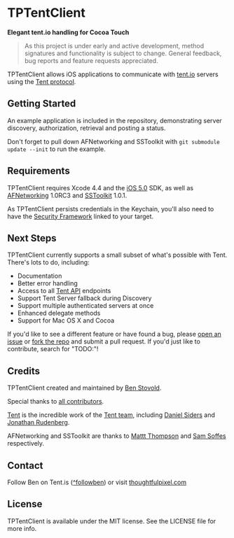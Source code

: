 # TPTentClient
**Elegant tent.io handling for Cocoa Touch**

> As this project is under early and active development, method signatures and functionality is subject to change.
> General feedback, bug reports and feature requests appreciated.

TPTentClient allows iOS applications to communicate with [tent.io](https://tent.io) servers using the [Tent protocol](https://tent.io/docs).

## Getting Started

An example application is included in the repository, demonstrating server discovery, authorization, retrieval and posting a status. 

Don't forget to pull down AFNetworking and SSToolkit with `git submodule update --init` to run the example.

## Requirements

TPTentClient requires Xcode 4.4 and the [iOS 5.0](http://developer.apple.com/library/ios/#releasenotes/General/WhatsNewIniPhoneOS/Articles/iOS5.html) SDK, as well as [AFNetworking](https://github.com/afnetworking/afnetworking) 1.0RC3 and [SSToolkit](https://github.com/samsoffes/sstoolkit) 1.0.1.

As TPTentClient persists credentials in the Keychain, you'll also need to have the [Security Framework](http://developer.apple.com/library/ios/#documentation/Security/Reference/SecurityFrameworkReference/_index.html#//apple_ref/doc/uid/TP40004330) linked to your target.

## Next Steps

TPTentClient currently supports a small subset of what's possible with Tent. There's lots to do, including:

- Documentation
- Better error handling
- Access to all [Tent API](https://tent.io/docs) endpoints
- Support Tent Server fallback during Discovery
- Support multiple authenticated servers at once 
- Enhanced delegate methods
- Support for Mac OS X and Cocoa

If you'd like to see a different feature or have found a bug, please [open an issue](https://github.com/followben/TPTentClient/issues) or [fork the repo](https://github.com/followben/TPTentClient/fork_select) and submit a pull request. If you'd just like to contribute, search for "TODO:"!

## Credits

TPTentClient created and maintained by [Ben Stovold](https://github.com/followben).

Special thanks to [all contributors](https://github.com/followben/TPTentClient/graphs/contributors). 

[Tent](https://github.com/tent) is the incredible work of the [Tent team](https://github.com/tent?tab=members), including [Daniel Siders](https://github.com/danielsiders) and [Jonathan Rudenberg](https://github.com/titanous).

AFNetworking and SSToolkit are thanks to [Mattt Thompson](http://github.com/mattt) and [Sam Soffes](https://github.com/samsoffes) respectively.

## Contact

Follow Ben on Tent.is ([^followben](https://followben.tent.is)) or visit [thoughtfulpixel.com](http://thoughtfulpixel.com)

## License

TPTentClient is available under the MIT license. See the LICENSE file for more info.